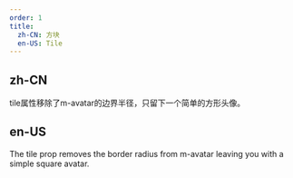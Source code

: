 ```yaml
---
order: 1
title:
  zh-CN: 方块
  en-US: Tile
---
```


## zh-CN

tile属性移除了m-avatar的边界半径，只留下一个简单的方形头像。

## en-US

The tile prop removes the border radius from m-avatar leaving you with a simple square avatar.
